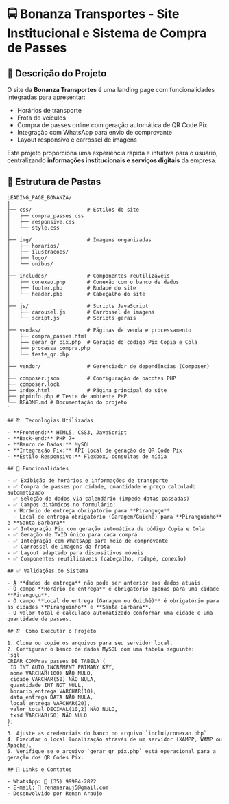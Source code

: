 
# 🚍 Bonanza Transportes - Site Institucional e Sistema de Compra de Passes

## 📄 Descrição do Projeto
O site da **Bonanza Transportes** é uma landing page com funcionalidades integradas para apresentar:
- Horários de transporte
- Frota de veículos
- Compra de passes online com geração automática de QR Code Pix
- Integração com WhatsApp para envio de comprovante
- Layout responsivo e carrossel de imagens

Este projeto proporciona uma experiência rápida e intuitiva para o usuário, centralizando **informações institucionais e serviços digitais** da empresa.

## 📂 Estrutura de Pastas

```
LEADING_PAGE_BONANZA/
│
├── css/                  # Estilos do site
│   ├── compra_passes.css
│   ├── responsive.css
│   └── style.css
│
├── img/                  # Imagens organizadas
│   ├── horarios/
│   ├── ilustracoes/
│   ├── logo/
│   └── onibus/
│
├── includes/             # Componentes reutilizáveis
│   ├── conexao.php       # Conexão com o banco de dados
│   ├── footer.php        # Rodapé do site
│   └── header.php        # Cabeçalho do site
│
├── js/                   # Scripts JavaScript
│   ├── carousel.js       # Carrossel de imagens
│   └── script.js         # Scripts gerais
│
├── vendas/               # Páginas de venda e processamento
│   ├── compra_passes.html
│   ├── gerar_qr_pix.php  # Geração do código Pix Copia e Cola
│   ├── processa_compra.php
│   └── teste_qr.php
│
├── vendor/               # Gerenciador de dependências (Composer)
│
├── composer.json         # Configuração de pacotes PHP
├── composer.lock
├── index.html            # Página principal do site
├── phpinfo.php # Teste de ambiente PHP
└── README.md # Documentação do projeto
`

## ⁇ ️ Tecnologias Utilizadas

- **Frontend:** HTML5, CSS3, JavaScript
- **Back-end:** PHP 7+
- **Banco de Dados:** MySQL
- **Integração Pix:** API local de geração de QR Code Pix
- **Estilo Responsivo:** Flexbox, consultas de mídia

## 🚀 Funcionalidades

- ✅ Exibição de horários e informações de transporte
- ✅ Compra de passes por cidade, quantidade e preço calculado automatizado
- ✅ Seleção de dados via calendário (impede datas passadas)
- ✅ Campos dinâmicos no formulário:
  - Horário de entrega obrigatório para **Piranguçu**
  - Local de entrega obrigatório (Garagem/Guichê) para **Piranguinho** e **Santa Bárbara**
- ✅ Integração Pix com geração automática de código Copia e Cola
- ✅ Geração de TxID único para cada compra
- ✅ Integração com WhatsApp para meio de comprovante
- ✅ Carrossel de imagens da frota
- ✅ Layout adaptado para dispositivos móveis
- ✅ Componentes reutilizáveis (cabeçalho, rodapé, conexão)

## ✅ Validações do Sistema

- A **dados de entrega** não pode ser anterior aos dados atuais.
- Ó campo **Horário de entrega** é obrigatório apenas para uma cidade **Piranguçu**.
- Ó campo **Local de entrega (Garagem ou Guichê)** é obrigatório para as cidades **Piranguinho** e **Santa Bárbara**.
- O valor total é calculado automatizado conformar uma cidade e uma quantidade de passes.

## ⁇ ️ Como Executar o Projeto

1. Clone ou copie os arquivos para seu servidor local.
2. Configurar o banco de dados MySQL com uma tabela seguinte:
`sql
CRIAR COMPras_passes DE TABELA (
 ID INT AUTO_INCREMENT PRIMARY KEY,
 nome VARCHAR(100) NÃO NULO,
 cidade VARCHAR(50) NÃO NULA,
 quantidade INT NOT NULL,
 horario_entrega VARCHAR(10),
 data_entrega DATA NÃO NULA,
 local_entrega VARCHAR(20),
 valor_total DECIMAL(10,2) NÃO NULO,
 txid VARCHAR(50) NÃO NULO
);
`
3. Ajuste as credenciais do banco no arquivo `inclui/conexao.php`.
4. Executar o local localização através de um servidor (XAMPP, WAMP ou Apache).
5. Verifique se o arquivo `gerar_qr_pix.php` está operacional para a geração dos QR Codes Pix.

## 📱 Links e Contatos

- WhatsApp: 📱 (35) 99984-2822 
- E-mail: 📧 renanarauj5@gmail.com
- Desenvolvido por Renan Araújo
